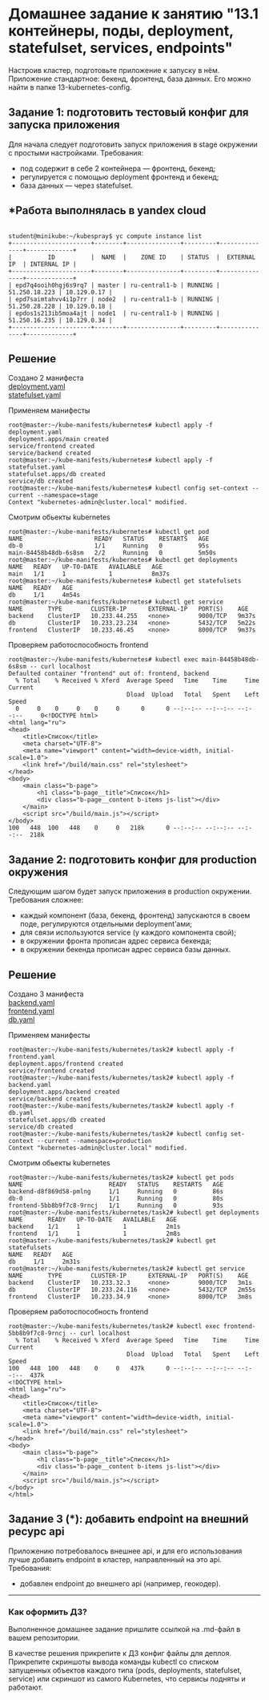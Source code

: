 # Домашнее задание к занятию "13.1 контейнеры, поды, deployment, statefulset, services, endpoints"
Настроив кластер, подготовьте приложение к запуску в нём. Приложение стандартное: бекенд, фронтенд, база данных. Его можно найти в папке 13-kubernetes-config.

## Задание 1: подготовить тестовый конфиг для запуска приложения
Для начала следует подготовить запуск приложения в stage окружении с простыми настройками. Требования:
* под содержит в себе 2 контейнера — фронтенд, бекенд;
* регулируется с помощью deployment фронтенд и бекенд;
* база данных — через statefulset.

## *Работа выполнялась в yandex cloud
```

student@minikube:~/kubespray$ yc compute instance list
+----------------------+--------+---------------+---------+---------------+-------------+
|          ID          |  NAME  |    ZONE ID    | STATUS  |  EXTERNAL IP  | INTERNAL IP |
+----------------------+--------+---------------+---------+---------------+-------------+
| epd7q4ooih0hgj6s9rq7 | master | ru-central1-b | RUNNING | 51.250.18.223 | 10.129.0.17 |
| epd7saimtahvv4i1p7rr | node2  | ru-central1-b | RUNNING | 51.250.28.228 | 10.129.0.18 |
| epdos1s213ib5moa4ajt | node1  | ru-central1-b | RUNNING | 51.250.16.235 | 10.129.0.34 |
+----------------------+--------+---------------+---------+---------------+-------------+
```
## Решение
Создано 2 манифеста  
[deployment.yaml](https://github.com/EvgeshkaSPb/devops-netology/blob/main/13_1/task1/deployment.yaml)  
[statefulset.yaml](https://github.com/EvgeshkaSPb/devops-netology/blob/main/13_1/task1/statefulset.yaml)  

Применяем манифесты
```
root@master:~/kube-manifests/kubernetes# kubectl apply -f deployment.yaml 
deployment.apps/main created
service/frontend created
service/backend created
root@master:~/kube-manifests/kubernetes# kubectl apply -f statefulset.yaml 
statefulset.apps/db created
service/db created
root@master:~/kube-manifests/kubernetes# kubectl config set-context --current --namespace=stage
Context "kubernetes-admin@cluster.local" modified.
```
Смотрим обьекты kubernetes
```
root@master:~/kube-manifests/kubernetes# kubectl get pod
NAME                    READY   STATUS    RESTARTS   AGE
db-0                    1/1     Running   0          95s
main-84458b48db-6s8sm   2/2     Running   0          5m50s
root@master:~/kube-manifests/kubernetes# kubectl get deployments
NAME   READY   UP-TO-DATE   AVAILABLE   AGE
main   1/1     1            1           8m37s
root@master:~/kube-manifests/kubernetes# kubectl get statefulsets
NAME   READY   AGE
db     1/1     4m54s
root@master:~/kube-manifests/kubernetes# kubectl get service
NAME       TYPE        CLUSTER-IP      EXTERNAL-IP   PORT(S)    AGE
backend    ClusterIP   10.233.44.255   <none>        9000/TCP   9m37s
db         ClusterIP   10.233.23.234   <none>        5432/TCP   5m22s
frontend   ClusterIP   10.233.46.45    <none>        8000/TCP   9m37s
```
Проверяем работоспособность frontend
```
root@master:~/kube-manifests/kubernetes# kubectl exec main-84458b48db-6s8sm -- curl localhost
Defaulted container "frontend" out of: frontend, backend
  % Total    % Received % Xferd  Average Speed   Time    Time     Time  Current
                                 Dload  Upload   Total   Spent    Left  Speed
  0     0    0     0    0     0      0      0 --:--:-- --:--:-- --:--:--     0<!DOCTYPE html>
<html lang="ru">
<head>
    <title>Список</title>
    <meta charset="UTF-8">
    <meta name="viewport" content="width=device-width, initial-scale=1.0">
    <link href="/build/main.css" rel="stylesheet">
</head>
<body>
    <main class="b-page">
        <h1 class="b-page__title">Список</h1>
        <div class="b-page__content b-items js-list"></div>
    </main>
    <script src="/build/main.js"></script>
</body>
100   448  100   448    0     0   218k      0 --:--:-- --:--:-- --:--:--  218k
```

## Задание 2: подготовить конфиг для production окружения
Следующим шагом будет запуск приложения в production окружении. Требования сложнее:
* каждый компонент (база, бекенд, фронтенд) запускаются в своем поде, регулируются отдельными deployment’ами;
* для связи используются service (у каждого компонента свой);
* в окружении фронта прописан адрес сервиса бекенда;
* в окружении бекенда прописан адрес сервиса базы данных.

## Решение

Создано 3 манифеста  
[backend.yaml](https://github.com/EvgeshkaSPb/devops-netology/blob/main/13_1/task2/backend.yaml)  
[frontend.yaml](https://github.com/EvgeshkaSPb/devops-netology/blob/main/13_1/task2/frontend.yaml)  
[db.yaml](https://github.com/EvgeshkaSPb/devops-netology/blob/main/13_1/task2/db.yaml)  

Применяем манифесты
```
root@master:~/kube-manifests/kubernetes/task2# kubectl apply -f frontend.yaml 
deployment.apps/frontend created
service/frontend created
root@master:~/kube-manifests/kubernetes/task2# kubectl apply -f backend.yaml 
deployment.apps/backend created
service/backend created
root@master:~/kube-manifests/kubernetes/task2# kubectl apply -f db.yaml 
statefulset.apps/db created
service/db created
root@master:~/kube-manifests/kubernetes/task2# kubectl config set-context --current --namespace=production
Context "kubernetes-admin@cluster.local" modified.
```
Смотрим обьекты kubernetes
```
root@master:~/kube-manifests/kubernetes/task2# kubectl get pods
NAME                        READY   STATUS    RESTARTS   AGE
backend-d8f869d58-pmlng     1/1     Running   0          86s
db-0                        1/1     Running   0          80s
frontend-5bb8b9f7c8-9rncj   1/1     Running   0          93s
root@master:~/kube-manifests/kubernetes/task2# kubectl get deployments
NAME       READY   UP-TO-DATE   AVAILABLE   AGE
backend    1/1     1            1           2m1s
frontend   1/1     1            1           2m8s
root@master:~/kube-manifests/kubernetes/task2# kubectl get statefulsets
NAME   READY   AGE
db     1/1     2m31s
root@master:~/kube-manifests/kubernetes/task2# kubectl get service
NAME       TYPE        CLUSTER-IP      EXTERNAL-IP   PORT(S)    AGE
backend    ClusterIP   10.233.32.3     <none>        9000/TCP   3m1s
db         ClusterIP   10.233.24.116   <none>        5432/TCP   2m55s
frontend   ClusterIP   10.233.34.9     <none>        8000/TCP   3m8s
```
Проверяем работоспособность frontend
```
root@master:~/kube-manifests/kubernetes/task2# kubectl exec frontend-5bb8b9f7c8-9rncj -- curl localhost
  % Total    % Received % Xferd  Average Speed   Time    Time     Time  Current
                                 Dload  Upload   Total   Spent    Left  Speed
100   448  100   448    0     0   437k      0 --:--:-- --:--:-- --:--:--  437k
<!DOCTYPE html>
<html lang="ru">
<head>
    <title>Список</title>
    <meta charset="UTF-8">
    <meta name="viewport" content="width=device-width, initial-scale=1.0">
    <link href="/build/main.css" rel="stylesheet">
</head>
<body>
    <main class="b-page">
        <h1 class="b-page__title">Список</h1>
        <div class="b-page__content b-items js-list"></div>
    </main>
    <script src="/build/main.js"></script>
</body>
</html>
```

## Задание 3 (*): добавить endpoint на внешний ресурс api
Приложению потребовалось внешнее api, и для его использования лучше добавить endpoint в кластер, направленный на это api. Требования:
* добавлен endpoint до внешнего api (например, геокодер).

---

### Как оформить ДЗ?

Выполненное домашнее задание пришлите ссылкой на .md-файл в вашем репозитории.

В качестве решения прикрепите к ДЗ конфиг файлы для деплоя. Прикрепите скриншоты вывода команды kubectl со списком запущенных объектов каждого типа (pods, deployments, statefulset, service) или скриншот из самого Kubernetes, что сервисы подняты и работают.



